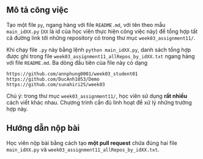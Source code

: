 ## Mô tả công việc

Tạo một file `py`, ngang hàng với file `README.md`, với tên theo mẫu `main_idXX.py` (`XX` là id của học viên thực hiện công việc này) để tổng hợp tất cả đường link tới những repository có trong thư mục `week03_assignment11/`.

Khi chạy file `.py` này bằng lệnh `python main_idXX.py`, danh sách tổng hợp được ghi trong file `week03_assignment11_allRepos_by_idXX.txt` ngang hàng với file `README.md`. Ba dòng đầu tiên của file này có dạng
```
https://github.com/annphung0001/week03_student01
https://github.com/DucAnh1053/Demo
https://github.com/sunahiri25/week03
```

Chú ý: trong thư mục `week03_assignment11/`, học viên sử dụng **rất nhiều** cách viết khác nhau. Chương trình cần đủ linh hoạt để xử lý những trường hợp này.

## Hướng dẫn nộp bài
Học viên nộp bài bằng cách tạo **một pull request** chứa đúng hai file `main_idXX.py` và `week03_assignment11_allRepos_by_idXX.txt`.
